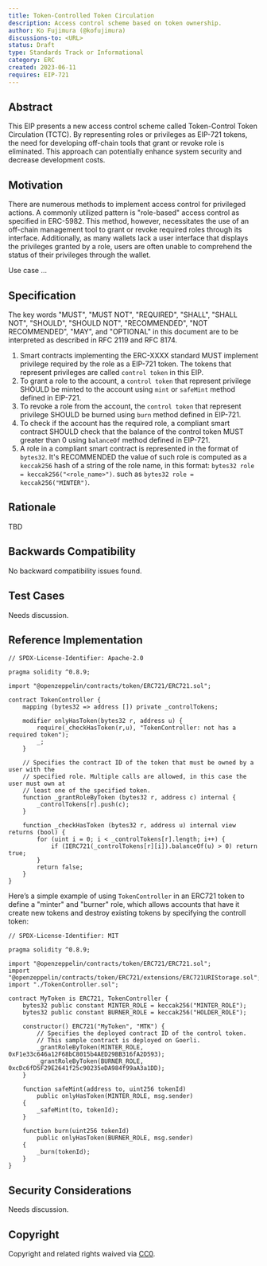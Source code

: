 ```yaml
---
title: Token-Controlled Token Circulation 
description: Access control scheme based on token ownership.
author: Ko Fujimura (@kofujimura)
discussions-to: <URL>
status: Draft
type: Standards Track or Informational
category: ERC
created: 2023-06-11
requires: EIP-721
---
```

## Abstract

This EIP presents a new access control scheme called Token-Control Token Circulation (TCTC). By representing roles or privileges as EIP-721 tokens, the need for developing off-chain tools that grant or revoke role is eliminated. This approach can potentially enhance system security and decrease development costs.
  
## Motivation

There are numerous methods to implement access control for privileged actions. A commonly utilized pattern is "role-based" access control as specified in ERC-5982. This method, however, necessitates the use of an off-chain management tool to grant or revoke required roles through its interface. Additionally, as many wallets lack a user interface that displays the privileges granted by a role, users are often unable to comprehend the status of their privileges through the wallet.
  
Use case ...

## Specification

The key words "MUST", "MUST NOT", "REQUIRED", "SHALL", "SHALL NOT", "SHOULD", "SHOULD NOT", "RECOMMENDED", "NOT RECOMMENDED", "MAY", and "OPTIONAL" in this document are to be interpreted as described in RFC 2119 and RFC 8174.

1. Smart contracts implementing the ERC-XXXX standard MUST implement privilege required by the role as a EIP-721 token. The tokens that represent privileges are called `control token` in this EIP.
2. To grant a role to the account, a `control token` that represent privilege SHOULD be minted to the account using `mint` or `safeMint` method defined in EIP-721.
3. To revoke a role from the account, the `control token` that represent privilege SHOULD be burned using `burn` method defined in EIP-721.
4. To check if the account has the required role, a compliant smart contract SHOULD check that the balance of the control token MUST greater than 0 using `balanceOf` method defined in EIP-721. 
5. A role in a compliant smart contract is represented in the format of `bytes32`. It's RECOMMENDED the value of such role is computed as a `keccak256` hash of a string of the role name, in this format: `bytes32 role = keccak256("<role_name>")`. such as `bytes32 role = keccak256("MINTER")`.
  
## Rationale

<!--
  The rationale fleshes out the specification by describing what motivated the design and why particular design decisions were made. It should describe alternate designs that were considered and related work, e.g. how the feature is supported in other languages.

  The current placeholder is acceptable for a draft.

  TODO: Remove this comment before submitting
-->

TBD

## Backwards Compatibility
  
No backward compatibility issues found.

## Test Cases

Needs discussion.

## Reference Implementation

<!--
  This section is optional.

  The Reference Implementation section should include a minimal implementation that assists in understanding or implementing this specification. It should not include project build files. The reference implementation is not a replacement for the Specification section, and the proposal should still be understandable without it.
  If the reference implementation is too large to reasonably be included inline, then consider adding it as one or more files in `../assets/eip-####/`. External links will not be allowed.

  TODO: Remove this comment before submitting
-->

```
// SPDX-License-Identifier: Apache-2.0

pragma solidity ^0.8.9;

import "@openzeppelin/contracts/token/ERC721/ERC721.sol";

contract TokenController {
    mapping (bytes32 => address []) private _controlTokens;

    modifier onlyHasToken(bytes32 r, address u) {
        require(_checkHasToken(r,u), "TokenController: not has a required token");
        _;
    }

    // Specifies the contract ID of the token that must be owned by a user with the 
    // specified role. Multiple calls are allowed, in this case the user must own at 
    // least one of the specified token.
    function _grantRoleByToken (bytes32 r, address c) internal {
        _controlTokens[r].push(c);
    }

    function _checkHasToken (bytes32 r, address u) internal view returns (bool) {
        for (uint i = 0; i < _controlTokens[r].length; i++) {
            if (IERC721(_controlTokens[r][i]).balanceOf(u) > 0) return true;
        }
        return false;
    }
}
```
  
Here’s a simple example of using `TokenController` in an ERC721 token to define a "minter" and "burner" role, which allows accounts that have it create new tokens and destroy existing tokens by specifying the controll token:  
 
```
// SPDX-License-Identifier: MIT

pragma solidity ^0.8.9;

import "@openzeppelin/contracts/token/ERC721/ERC721.sol";
import "@openzeppelin/contracts/token/ERC721/extensions/ERC721URIStorage.sol";
import "./TokenController.sol";

contract MyToken is ERC721, TokenController {
    bytes32 public constant MINTER_ROLE = keccak256("MINTER_ROLE");
    bytes32 public constant BURNER_ROLE = keccak256("HOLDER_ROLE");

    constructor() ERC721("MyToken", "MTK") {
        // Specifies the deployed contract ID of the control token.
        // This sample contract is deployed on Goerli.
        _grantRoleByToken(MINTER_ROLE, 0xF1e33c646a12F68bC8015b4AED29BB316fA2D593);
        _grantRoleByToken(BURNER_ROLE, 0xcDc6fD5F29E2641f25c90235eDA984f99aA3a1DD);
    }

    function safeMint(address to, uint256 tokenId)
        public onlyHasToken(MINTER_ROLE, msg.sender)
    {
        _safeMint(to, tokenId);
    }

    function burn(uint256 tokenId)
        public onlyHasToken(BURNER_ROLE, msg.sender)
    {
        _burn(tokenId);
    }
}  
```
  
## Security Considerations

<!--
  All EIPs must contain a section that discusses the security implications/considerations relevant to the proposed change. Include information that might be important for security discussions, surfaces risks and can be used throughout the life cycle of the proposal. For example, include security-relevant design decisions, concerns, important discussions, implementation-specific guidance and pitfalls, an outline of threats and risks and how they are being addressed. EIP submissions missing the "Security Considerations" section will be rejected. An EIP cannot proceed to status "Final" without a Security Considerations discussion deemed sufficient by the reviewers.

  The current placeholder is acceptable for a draft.

  TODO: Remove this comment before submitting
-->

Needs discussion.

## Copyright

Copyright and related rights waived via [CC0](../LICENSE.md).
